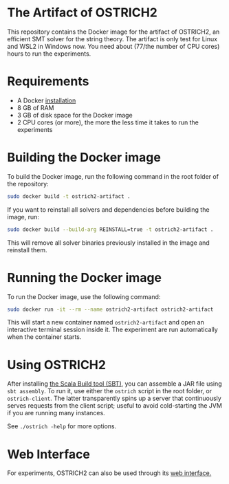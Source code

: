# The Artifact of OSTRICH2
This repository contains the Docker image for the artifact of OSTRICH2, an efficient SMT solver for the string theory.
The artifact is only test for Linux and WSL2 in Windows now. You need about (77/the number of CPU cores) hours to run the experiments.   

# Requirements
- A Docker [installation](https://docs.docker.com/engine/install/)
- 8 GB of RAM
- 3 GB of disk space for the Docker image
- 2 CPU cores (or more), the more the less time it takes to run the experiments


# Building the Docker image
To build the Docker image, run the following command in the root folder of the repository:

```bash
sudo docker build -t ostrich2-artifact .
```

If you want to reinstall all solvers and dependencies before building the image, run:

```bash
sudo docker build --build-arg REINSTALL=true -t ostrich2-artifact .
```
This will remove all solver binaries previously installed in the image and reinstall them.

# Running the Docker image
To run the Docker image, use the following command:

```bash
sudo docker run -it --rm --name ostrich2-artifact ostrich2-artifact
```
This will start a new container named `ostrich2-artifact` and open an interactive terminal session inside it. The experiment are run automatically when the container starts.

# Using OSTRICH2
After installing [the Scala Build tool (SBT)](https://www.scala-sbt.org/), you can assemble a JAR file using `sbt assembly`. To run it, use either the `ostrich` script in the root folder, or `ostrich-client`. The latter transparently spins up a server that continuously serves requests from the client script; useful to avoid cold-starting the JVM if you are running many instances.

See `./ostrich -help` for more options.

# Web Interface

For experiments, OSTRICH2 can also be used through its [web interface.](https://eldarica.org/ostrich/)
